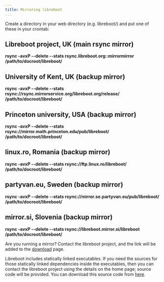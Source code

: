 ```yaml
---
title: Mirroring libreboot
...
```


Create a directory in your web directory (e.g. libreboot/) and put one
of these in your crontab:

Libreboot project, UK (main rsync mirror)
-----------------------------------------

**rsync -avxP --delete --stats rsync.libreboot.org::mirrormirror
/path/to/docroot/libreboot/**

University of Kent, UK (backup mirror)
--------------------------------------

**rsync -avxP --delete --stats
rsync://rsync.mirrorservice.org/libreboot.org/release/
/path/to/docroot/libreboot/**

Princeton university, USA (backup mirror)
-----------------------------------------

**rsync -avxP --delete --stats
rsync://mirror.math.princeton.edu/pub/libreboot/
/path/to/docroot/libreboot/**

linux.ro, Romania (backup mirror)
---------------------------------

**rsync -avxP --delete --stats rsync://ftp.linux.ro/libreboot/
/path/to/docroot/libreboot/**

partyvan.eu, Sweden (backup mirror)
-----------------------------------

**rsync -avxP --delete --stats
rsync://mirror.se.partyvan.eu/pub/libreboot/
/path/to/docroot/libreboot/**

mirror.si, Slovenia (backup mirror)
-----------------------------------

**rsync -avxP --delete --stats rsync://libreboot.mirror.si/libreboot
/path/to/docroot/libreboot/**

Are you running a mirror? Contact the libreboot project, and the link will be
added to the [download](download.html) page.

Libreboot includes statically linked executables. If you need the
sources for those statically linked dependencies inside the executables,
then you can contact the libreboot project using the details on the home
page; source code will be provided. You can download this source code
from [here](ccsource.md).
